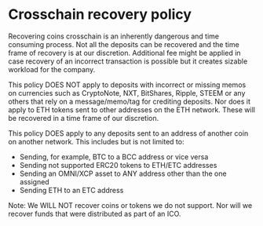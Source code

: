 # Crosschain recovery policy

Recovering coins crosschain is an inherently dangerous and time consuming process. Not all the deposits can be recovered and the time frame of recovery is at our discretion. Additional fee might be applied in case recovery of an incorrect transaction is possible but it creates sizable workload for the company.

This policy DOES NOT apply to deposits with incorrect or missing memos on currencies such as CryptoNote, NXT, BitShares, Ripple, STEEM or any others that rely on a message/memo/tag for crediting deposits. Nor does it apply to ETH tokens sent to other addresses on the ETH network. These will be recovered in a time frame of our discretion.

This policy DOES apply to any deposits sent to an address of another coin on another network. This includes but is not limited to:

* Sending, for example, BTC to a BCC address or vice versa
* Sending not supported ERC20 tokens to ETH/ETC addresses
* Sending an OMNI/XCP asset to ANY address other than the one assigned
* Sending ETH to an ETC address

Note: We WILL NOT recover coins or tokens we do not support. Nor will we recover funds that were distributed as part of an ICO.

